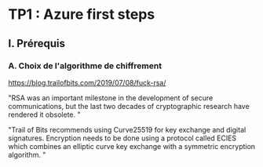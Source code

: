 # TP1 : Azure first steps
 ## I. Prérequis  
### A. Choix de l'algorithme de chiffrement

https://blog.trailofbits.com/2019/07/08/fuck-rsa/  

"RSA was an important milestone in the development of secure communications, but the last two decades of cryptographic research have rendered it obsolete. "

"Trail of Bits recommends using Curve25519 for key exchange and digital signatures. Encryption needs to be done using a protocol called ECIES which combines an elliptic curve key exchange with a symmetric encryption algorithm. "